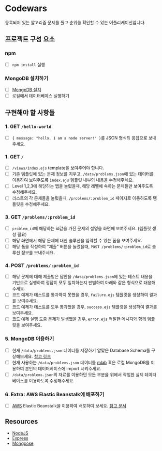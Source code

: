 # Codewars

등록되어 있는 알고리즘 문제를 풀고 순위를 확인할 수 있는 어플리케이션입니다.

## 프로젝트 구성 요소

### npm

  - [ ] `npm install` 실행

### MongoDB 설치하기

  - [ ] [MongoDB 설치](https://docs.mongodb.com/manual/installation/)
  - [ ] 로컬에서 데이터베이스 실행하기

## 구현해야 할 사항들

### 1. GET `/hello-world`

  - [ ] `{ message: "hello, I am a node server!" }`를 JSON 형식의 응답으로 보내주세요.

### 1. GET `/`

  - [ ] `/views/index.ejs` template을 보여주어야 합니다.
  - [ ] 기존 템플릿에 있는 문제 정보를 지우고, `/data/problems.json`에 있는 데이터를 이용하여 보여주도록 `index.ejs` 템플릿 내부의 내용을 수정해주세요.
  - [ ] Level 1,2,3에 해당하는 탭을 눌렀을때, 해당 레벨에 속하는 문제들만 보여주도록 수정해주세요.
  - [ ] 리스트의 각 문제들을 눌렀을때, `/problems/:problem_id` 페이지로 이동하도록 템플릿을 수정해주세요.

### 3. GET `/problems/:problem_id`

  - [ ] `problem_id`에 해당하는 id값을 가진 문제의 설명을 화면에 보여주세요. (템플릿 생성 필요)
  - [ ] 해당 화면에서 해당 문제에 대한 솔루션을 입력할 수 있는 폼을 보여주세요.
  - [ ] 해당 폼을 작성하여 "제출" 버튼을 눌렀을때, `POST /problems/:problem_id`로 솔루션 정보를 보내주세요.

### 4. POST `/problems/:problem_id`

  - [ ] 해당 문제에 대해 제출받은 답안을 `/data/problems.json`에 있는 테스트 내용을 기반으로 실행하여 정답이 모두 일치하는지 판별하여 아래와 같은 형식으로 대응해주세요.
  - [ ] 코드 예제가 테스트를 통과하지 못했을 경우, `failure.ejs` 템플릿을 생성하여 결과를 보여주세요.
  - [ ] 코드 예제가 테스트를 모두 통과했을 경우, `success.ejs` 템플릿을 생성하여 결과를 보여주세요.
  - [ ] 코드 예제 실행 도중 문제가 발생했을 경우, `error.ejs` 적절한 메시지와 함께 템플릿을 보여주세요.

### 5. MongoDB 이용하기

  - [ ] 현재 `/data/problems.json` 데이터를 저장하기 알맞은 Database Schema를 구상해보세요. [참고 링크](http://mongoosejs.com/docs/guide.html)
  - [ ] 현재 사용하는 `/data/problems.json` 데이터를 [mlab](https://mlab.com/) 혹은 로컬 MongoDB를 이용하여 본인의 데이터베이스에 import 시켜주세요.
  - [ ] `/data/problems.json`의 자료를 이용하던 모든 부분을 위에서 작업한 실제 데이터베이스를 이용하도록 수정해주세요.

### 6. Extra: AWS Elastic Beanstalk에 배포하기

  - [ ] [AWS](https://aws.amazon.com/) Elastic Beanstalk을 이용하여 배포하여 보세요. [참고 문서](https://github.com/vanilla-coding/docs/wiki/Setting-up-AWS-Elastic-Beanstalk)

## Resources

* [NodeJS](https://nodejs.org/api/)
* [Express](https://expressjs.com/)
* [Mongoose](http://mongoosejs.com/)
